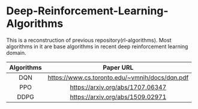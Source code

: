 # Deep-Reinforcement-Learning-Algorithms
This is a reconstruction of previous repository(rl-algorithms). Most algorithms in it are base algorithms in recent deep reinforcement learning domain.  


Algorithms  | Paper URL|
| :---: | :---:|
DQN  | https://www.cs.toronto.edu/~vmnih/docs/dqn.pdf |
PPO  | https://arxiv.org/abs/1707.06347 |
DDPG  | https://arxiv.org/abs/1509.02971 |

